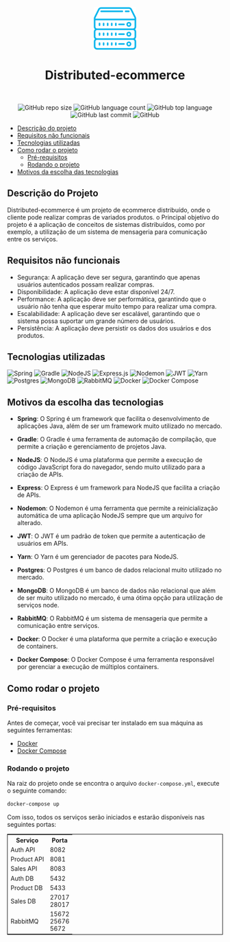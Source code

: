 <div align="center">
    <img src="./asserts/logo.png" alt="Logo" width="100">
</div>

<h1 align="center">Distributed-ecommerce</h1>

<br>


<div align="center">

![GitHub repo size](https://img.shields.io/github/repo-size/Joaonorr/distributed-ecommerce)
![GitHub language count](https://img.shields.io/github/languages/count/Joaonorr/distributed-ecommerce)
![GitHub top language](https://img.shields.io/github/languages/top/Joaonorr/distributed-ecommerce)
![GitHub last commit](https://img.shields.io/github/last-commit/Joaonorr/distributed-ecommerce)
![GitHub](https://img.shields.io/github/license/Joaonorr/distributed-ecommerce)

</div>

- [Descrição do projeto](#descrição-do-projeto)
- [Requisitos não funcionais](#requisitos-não-funcionais)
- [Tecnologias utilizadas](#tecnologias-utilizadas)
- [Como rodar o projeto](#como-rodar-o-projeto)
    - [Pré-requisitos](#pré-requisitos)
    - [Rodando o projeto](#rodando-o-projeto)
- [Motivos da escolha das tecnologias](#motivos-da-escolha-das-tecnologias)

## Descrição do Projeto

Distributed-ecommerce é um projeto de ecommerce distribuído, onde o cliente pode realizar compras de variados produtos.
o Principal objetivo do projeto é a aplicação de conceitos de sistemas distribuídos, como por exemplo, a utilização de um sistema de mensageria para comunicação entre os serviços.

## Requisitos não funcionais

- Segurança: A aplicação deve ser segura, garantindo que apenas usuários autenticados possam realizar compras.
- Disponibilidade: A aplicação deve estar disponível 24/7.
- Performance: A aplicação deve ser performática, garantindo que o usuário não tenha que esperar muito tempo para realizar uma compra.
- Escalabilidade: A aplicação deve ser escalável, garantindo que o sistema possa suportar um grande número de usuários.
- Persistência: A aplicação deve persistir os dados dos usuários e dos produtos.

## Tecnologias utilizadas

![Spring](https://img.shields.io/badge/spring-%236DB33F.svg?style=for-the-badge&logo=spring&logoColor=white)
![Gradle](https://img.shields.io/badge/Gradle-02303A.svg?style=for-the-badge&logo=Gradle&logoColor=white)
![NodeJS](https://img.shields.io/badge/node.js-6DA55F?style=for-the-badge&logo=node.js&logoColor=white)
![Express.js](https://img.shields.io/badge/express.js-%23404d59.svg?style=for-the-badge&logo=express&logoColor=%2361DAFB)
![Nodemon](https://img.shields.io/badge/NODEMON-%23323330.svg?style=for-the-badge&logo=nodemon&logoColor=%BBDEAD)
![JWT](https://img.shields.io/badge/JWT-black?style=for-the-badge&logo=JSON%20web%20tokens)
![Yarn](https://img.shields.io/badge/yarn-%232C8EBB.svg?style=for-the-badge&logo=yarn&logoColor=white)
![Postgres](https://img.shields.io/badge/postgres-%23316192.svg?style=for-the-badge&logo=postgresql&logoColor=white)
![MongoDB](https://img.shields.io/badge/MongoDB-%234ea94b.svg?style=for-the-badge&logo=mongodb&logoColor=white)
![RabbitMQ](https://img.shields.io/badge/Rabbitmq-FF6600?style=for-the-badge&logo=rabbitmq&logoColor=white)
![Docker](https://img.shields.io/badge/docker-%230db7ed.svg?style=for-the-badge&logo=docker&logoColor=white)
![Docker Compose](https://img.shields.io/badge/docker--compose-%230db7ed.svg?style=for-the-badge&logo=docker&logoColor=white)

## Motivos da escolha das tecnologias

- **Spring**: O Spring é um framework que facilita o desenvolvimento de aplicações Java, além de ser um framework muito utilizado no mercado.

- **Gradle**: O Gradle é uma ferramenta de automação de compilação, que permite a criação e gerenciamento de projetos Java.

- **NodeJS**: O NodeJS é uma plataforma que permite a execução de código JavaScript fora do navegador, sendo muito utilizado para a criação de APIs.

- **Express**: O Express é um framework para NodeJS que facilita a criação de APIs.

- **Nodemon**: O Nodemon é uma ferramenta que permite a reinicialização automática de uma aplicação NodeJS sempre que um arquivo for alterado.

- **JWT**: O JWT é um padrão de token que permite a autenticação de usuários em APIs.

- **Yarn**: O Yarn é um gerenciador de pacotes para NodeJS.

- **Postgres**: O Postgres é um banco de dados relacional muito utilizado no mercado.

- **MongoDB**: O MongoDB é um banco de dados não relacional que além de ser muito utilizado no mercado, é uma ótima opção para utilização de serviços node.

- **RabbitMQ**: O RabbitMQ é um sistema de mensageria que permite a comunicação entre serviços.

- **Docker**: O Docker é uma plataforma que permite a criação e execução de containers.

- **Docker Compose**: O Docker Compose é uma ferramenta responsável por gerenciar a execução de múltiplos containers.



## Como rodar o projeto

### Pré-requisitos

Antes de começar, você vai precisar ter instalado em sua máquina as seguintes ferramentas:

- [Docker](https://docs.docker.com/engine/install/)
- [Docker Compose](https://docs.docker.com/compose/install/)

### Rodando o projeto

Na raiz do projeto onde se encontra o arquivo `docker-compose.yml`, execute o seguinte comando:

```bash
docker-compose up 
```

Com isso, todos os serviços serão iniciados e estarão disponíveis nas seguintes portas:

<table align="center" style="border: 1px solid black;">
    <tr>
        <th>Serviço</th>
        <th>Porta</th>
    </tr>
    <tr>
        <td>Auth API</td>
        <td>8082</td>
    </tr>
    <tr>
        <td>Product API</td>
        <td>8081</td>
    </tr>
    <tr>
        <td>Sales API</td>
        <td>8083</td>
    </tr>
    <tr>
        <td>Auth DB</td>
        <td>5432</td>
    </tr>
    <tr>
        <td>Product DB</td>
        <td>5433</td>
    </tr>
    <tr>
        <td>Sales DB</td>
        <td>27017<br>28017</td>
    </tr>
    <tr>
        <td>RabbitMQ</td>
        <td>15672<br>25676<br>5672</td>
    </tr>
</table>




